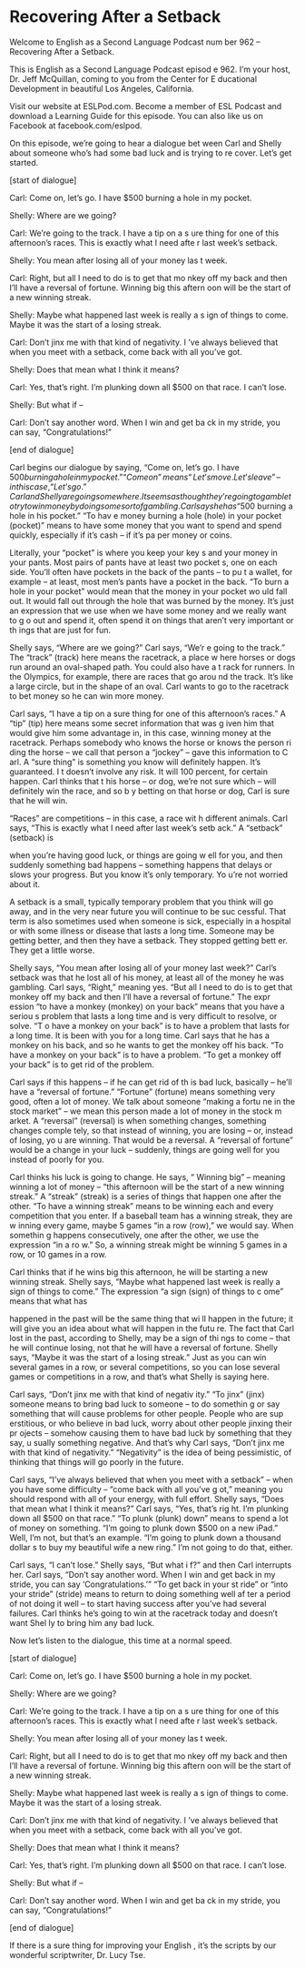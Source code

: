 # Recovering After a Setback

Welcome to English as a Second Language Podcast num ber 962 – Recovering After a Setback.

This is English as a Second Language Podcast episod e 962. I’m your host, Dr. Jeff McQuillan, coming to you from the Center for E ducational Development in beautiful Los Angeles, California.

Visit our website at ESLPod.com. Become a member of  ESL Podcast and download a Learning Guide for this episode. You can  also like us on Facebook at facebook.com/eslpod.

On this episode, we’re going to hear a dialogue bet ween Carl and Shelly about someone who’s had some bad luck and is trying to re cover. Let’s get started.

[start of dialogue]

Carl: Come on, let’s go. I have $500 burning a hole  in my pocket.

Shelly: Where are we going?

Carl: We’re going to the track. I have a tip on a s ure thing for one of this afternoon’s races. This is exactly what I need afte r last week’s setback.

Shelly: You mean after losing all of your money las t week.

Carl: Right, but all I need to do is to get that mo nkey off my back and then I’ll have a reversal of fortune. Winning big this aftern oon will be the start of a new winning streak.

Shelly: Maybe what happened last week is really a s ign of things to come. Maybe it was the start of a losing streak.

Carl: Don’t jinx me with that kind of negativity. I ’ve always believed that when you meet with a setback, come back with all you’ve got.

Shelly: Does that mean what I think it means?

Carl: Yes, that’s right. I’m plunking down all $500  on that race. I can’t lose.

Shelly: But what if –

 Carl: Don’t say another word. When I win and get ba ck in my stride, you can say, “Congratulations!”

[end of dialogue]

Carl begins our dialogue by saying, “Come on, let’s  go. I have $500 burning a hole in my pocket.” “Come on” means “Let’s move. Le t’s leave” – in this case, “Let’s go.” Carl and Shelly are going somewhere. It  seems as though they’re going to gamble to try to win money by doing some s ort of gambling. Carl says he has “$500 burning a hole in his pocket.” “To hav e money burning a hole (hole) in your pocket (pocket)” means to have some money that you want to spend and spend quickly, especially if it’s cash – if it’s pa per money or coins.

Literally, your “pocket” is where you keep your key s and your money in your pants. Most pairs of pants have at least two pocket s, one on each side. You’ll often have pockets in the back of the pants – to pu t a wallet, for example – at least, most men’s pants have a pocket in the back. “To burn a hole in your pocket” would mean that the money in your pocket wo uld fall out. It would fall out through the hole that was burned by the money. It’s  just an expression that we use when we have some money and we really want to g o out and spend it, often spend it on things that aren’t very important or th ings that are just for fun.

Shelly says, “Where are we going?” Carl says, “We’r e going to the track.” The “track” (track) here means the racetrack, a place w here horses or dogs run around an oval-shaped path. You could also have a t rack for runners. In the Olympics, for example, there are races that go arou nd the track. It’s like a large circle, but in the shape of an oval. Carl wants to go to the racetrack to bet money so he can win more money.

Carl says, “I have a tip on a sure thing for one of  this afternoon’s races.” A “tip” (tip) here means some secret information that was g iven him that would give him some advantage in, in this case, winning money at the racetrack. Perhaps somebody who knows the horse or knows the person ri ding the horse – we call that person a “jockey” – gave this information to C arl. A “sure thing” is something you know will definitely happen. It’s guaranteed. I t doesn’t involve any risk. It will 100 percent, for certain happen. Carl thinks that t his horse – or dog, we’re not sure which – will definitely win the race, and so b y betting on that horse or dog, Carl is sure that he will win.

“Races” are competitions – in this case, a race wit h different animals. Carl says, “This is exactly what I need after last week’s setb ack.” A “setback” (setback) is

when you’re having good luck, or things are going w ell for you, and then suddenly something bad happens – something happens that delays or slows your progress. But you know it’s only temporary. Yo u’re not worried about it.

A setback is a small, typically temporary problem that you think will go away, and in the very near future you will continue to be suc cessful. That term is also sometimes used when someone is sick, especially in a hospital or with some illness or disease that lasts a long time. Someone may be getting better, and then they have a setback. They stopped getting bett er. They get a little worse.

Shelly says, “You mean after losing all of your money last week?” Carl’s setback was that he lost all of his money, at least all of the money he was gambling. Carl says, “Right,” meaning yes. “But all I need to do is to get that monkey off my back and then I’ll have a reversal of fortune.” The expr ession “to have a monkey (monkey) on your back” means that you have a seriou s problem that lasts a long time and is very difficult to resolve, or solve. “T o have a monkey on your back” is to have a problem that lasts for a long time. It is  been with you for a long time. Carl says that he has a monkey on his back, and so he wants to get the monkey off his back. “To have a monkey on your back” is to  have a problem. “To get a monkey off your back” is to get rid of the problem.

Carl says if this happens – if he can get rid of th is bad luck, basically – he’ll have a “reversal of fortune.” “Fortune” (fortune) means something very good, often a lot of money. We talk about someone “making a fortu ne in the stock market” – we mean this person made a lot of money in the stock m arket. A “reversal” (reversal) is when something changes, something changes comple tely, so that instead of winning, you are losing – or, instead of losing, yo u are winning. That would be a reversal. A “reversal of fortune” would be a change  in your luck – suddenly, things are going well for you instead of poorly for  you.

Carl thinks his luck is going to change. He says, “ Winning big” – meaning winning a lot of money – “this afternoon will be the start of a new winning streak.” A “streak” (streak) is a series of things that happen  one after the other. “To have a winning streak” means to be winning each and every competition that you enter. If a baseball team has a winning streak, they are w inning every game, maybe 5 games “in a row (row),” we would say. When somethin g happens consecutively, one after the other, we use the expression “in a ro w.” So, a winning streak might be winning 5 games in a row, or 10 games in a row.

Carl thinks that if he wins big this afternoon, he will be starting a new winning streak. Shelly says, “Maybe what happened last week  is really a sign of things to come.” The expression “a sign (sign) of things to c ome” means that what has

happened in the past will be the same thing that wi ll happen in the future; it will give you an idea about what will happen in the futu re. The fact that Carl lost in the past, according to Shelly, may be a sign of thi ngs to come – that he will continue losing, not that he will have a reversal of fortune. Shelly says, “Maybe it was the start of a losing streak.” Just as you can win several games in a row, or several competitions, so you can lose several games  or competitions in a row, and that’s what Shelly is saying here.

Carl says, “Don’t jinx me with that kind of negativ ity.” “To jinx” (jinx) someone means to bring bad luck to someone – to do somethin g or say something that will cause problems for other people. People who are sup erstitious, or who believe in bad luck, worry about other people jinxing their pr ojects – somehow causing them to have bad luck by something that they say, u sually something negative. And that’s why Carl says, “Don’t jinx me with that kind of negativity.” “Negativity” is the idea of being pessimistic, of thinking that things will go poorly in the future.

Carl says, “I’ve always believed that when you meet  with a setback” – when you have some difficulty – “come back with all you’ve g ot,” meaning you should respond with all of your energy, with full effort. Shelly says, “Does that mean what I think it means?” Carl says, “Yes, that’s rig ht. I’m plunking down all $500 on that race.” “To plunk (plunk) down” means to spend a lot of money on something. “I’m going to plunk down $500 on a new iPad.” Well,  I’m not, but that’s an example. “I’m going to plunk down a thousand dollar s to buy my beautiful wife a new ring.” I’m not going to do that, either.

Carl says, “I can’t lose.” Shelly says, “But what i f?” and then Carl interrupts her. Carl says, “Don’t say another word. When I win and get back in my stride, you can say ‘Congratulations.’” “To get back in your st ride” or “into your stride” (stride) means to return to doing something well af ter a period of not doing it well – to start having success after you’ve had several failures. Carl thinks he’s going to win at the racetrack today and doesn’t want Shel ly to bring him any bad luck.

Now let’s listen to the dialogue, this time at a normal speed.

[start of dialogue]

Carl: Come on, let’s go. I have $500 burning a hole  in my pocket.

Shelly: Where are we going?

Carl: We’re going to the track. I have a tip on a s ure thing for one of this afternoon’s races. This is exactly what I need afte r last week’s setback.

 Shelly: You mean after losing all of your money las t week.

Carl: Right, but all I need to do is to get that mo nkey off my back and then I’ll have a reversal of fortune. Winning big this aftern oon will be the start of a new winning streak.

Shelly: Maybe what happened last week is really a s ign of things to come. Maybe it was the start of a losing streak.

Carl: Don’t jinx me with that kind of negativity. I ’ve always believed that when you meet with a setback, come back with all you’ve got.

Shelly: Does that mean what I think it means?

Carl: Yes, that’s right. I’m plunking down all $500  on that race. I can’t lose.

Shelly: But what if –

Carl: Don’t say another word. When I win and get ba ck in my stride, you can say, “Congratulations!”

[end of dialogue]

If there is a sure thing for improving your English , it’s the scripts by our wonderful scriptwriter, Dr. Lucy Tse.



